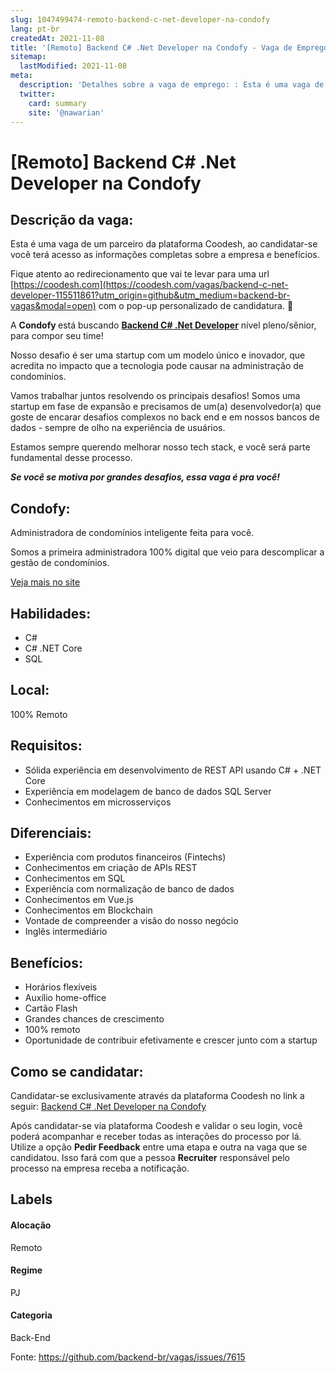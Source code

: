 ```yaml
---
slug: 1047499474-remoto-backend-c-net-developer-na-condofy
lang: pt-br
createdAt: 2021-11-08
title: '[Remoto] Backend C# .Net Developer na Condofy - Vaga de Emprego'
sitemap:
  lastModified: 2021-11-08
meta:
  description: 'Detalhes sobre a vaga de emprego: : Esta é uma vaga de um parceiro da plataforma Coodesh, ao candidatar-se você terá acesso as informações completas sobre a empresa e benefícios.  Fique atento ao redirecionamento que vai te levar para uma url [https://coodesh.com](https://coodesh.com/vagas/backend-c-net-developer-115511861?utm_origin=github&utm_medium=backend-br-vagas&modal=open) com o pop-up personalizado de candidatura. 👋 <p>A <strong>Condofy </strong>está buscando <strong><ins>Backend C# .Net Developer</ins></strong> nível pleno/sênior, para compor seu time!</p> <p>Nosso desafio é ser uma startup com um modelo único e inovador, que acredita no impacto que a tecnologia pode causar na administração de condomínios.&nbsp;</p> <p>Vamos trabalhar juntos resolvendo os principais desafios! Somos uma startup em fase de expansão e precisamos de um(a) desenvolvedor(a) que goste de encarar desafios complexos no back end e em nossos bancos de dados - sempre de olho na experiência de usuários.&nbsp;</p> <p>Estamos sempre querendo melhorar nosso tech stack, e você será parte fundamental desse processo.&nbsp;</p> <p><strong><em>Se você se motiva por grandes desafios, essa vaga é pra você!</em></strong></p> <p></p>'
  twitter:
    card: summary
    site: '@nawarian'
---
```


# [Remoto] Backend C# .Net Developer na Condofy

## Descrição da vaga: 
Esta é uma vaga de um parceiro da plataforma Coodesh, ao candidatar-se você terá acesso as informações completas sobre a empresa e benefícios.


Fique atento ao redirecionamento que vai te levar para uma url [https://coodesh.com](https://coodesh.com/vagas/backend-c-net-developer-115511861?utm_origin=github&utm_medium=backend-br-vagas&modal=open) com o pop-up personalizado de candidatura. 👋
<p>A <strong>Condofy </strong>está buscando <strong><ins>Backend C# .Net Developer</ins></strong> nível pleno/sênior, para compor seu time!</p>
<p>Nosso desafio é  ser uma startup com um modelo único e inovador, que acredita no impacto que a tecnologia pode causar na administração de condomínios.&nbsp;</p>
<p>Vamos trabalhar juntos resolvendo os principais desafios! Somos uma startup em fase de expansão e precisamos de um(a) desenvolvedor(a) que goste de encarar desafios complexos no back end e em nossos bancos de dados - sempre de olho na experiência de usuários.&nbsp;</p>
<p>Estamos sempre querendo melhorar nosso tech stack, e você será parte fundamental desse processo.&nbsp;</p>
<p><strong><em>Se você se motiva por grandes desafios, essa vaga é pra você!</em></strong></p>
<p></p>

## Condofy: 
 <p>Administradora de condomínios inteligente feita para você.</p>
<p>Somos a primeira administradora 100% digital que veio para descomplicar a gestão de condomínios.</p><a href='https://coodesh.com/empresas/condofy'>Veja mais no site</a>

 ## Habilidades: 
 - C# 
- C# .NET Core 
- SQL
## Local: 
 100% Remoto
## Requisitos: 
 - Sólida experiência em desenvolvimento de REST API usando C# + .NET Core 
- Experiência em modelagem de banco de dados SQL Server 
- Conhecimentos em microsserviços 
## Diferenciais: 
 - Experiência com produtos financeiros (Fintechs) 
- Conhecimentos em criação de APIs REST 
- Conhecimentos em SQL 
- Experiência com normalização de banco de dados 
- Conhecimentos em Vue.js 
- Conhecimentos em Blockchain 
- Vontade de compreender a visão do nosso negócio 
- Inglês intermediário
## Benefícios: 
 - Horários flexíveis 
- Auxílio home-office 
- Cartão Flash 
- Grandes chances de crescimento 
-  100% remoto 
- Oportunidade de contribuir efetivamente e crescer junto com a startup
## Como se candidatar:
Candidatar-se exclusivamente através da plataforma Coodesh no link a seguir: [Backend C# .Net Developer na Condofy](https://coodesh.com/vagas/backend-c-net-developer-115511861?utm_origin=github&utm_medium=backend-br-vagas&modal=open)


Após candidatar-se via plataforma Coodesh e validar o seu login, você poderá acompanhar e receber todas as interações do processo por lá. Utilize a opção **Pedir Feedback** entre uma etapa e outra na vaga que se candidatou. Isso fará com que a pessoa **Recruiter** responsável pelo processo na empresa receba a notificação.
## Labels
#### Alocação
Remoto
#### Regime
PJ
#### Categoria
Back-End

Fonte: https://github.com/backend-br/vagas/issues/7615